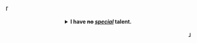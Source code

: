 <p align="left"><b>「</b></p>
  <details align="center">
<summary>
   <strong>I have <del>no</del> <ins><i>special</i></ins> talent.</strong>
  </summary>
  <p align="center"><a href="#"><img width="800px" src="src/bongo.png" /></a></p>
  <br>
   <i><sub>I might look like I’m doing nothing, but in my head, I’m quite busy.</sub></i>
   <br>
   <br>
</details>
<p align="right"><b>」</b></p>